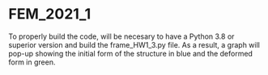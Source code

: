 # FEM_2021_1

To properly build the code, will be necesary to have a Python 3.8 or superior version
  and build the frame_HW1_3.py file.
As a result, a graph will pop-up showing the initial form of the structure in blue and 
  the deformed form in green.
